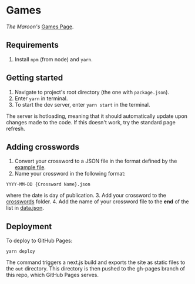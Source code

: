 # Games
*The Maroon's* [Games Page](https://games.chicagomaroon.com).

## Requirements
1. Install `npm` (from node) and `yarn`. 

## Getting started
1. Navigate to project's root directory (the one with `package.json`).
2. Enter `yarn` in terminal. 
3. To start the dev server, enter `yarn start` in the terminal. 

The server is hotloading, meaning that it should automatically update upon changes made to the code. If this doesn't work, try the standard page refresh.

## Adding crosswords
1. Convert your crossword to a JSON file in the format defined by the [example file](./examples/crosswords/2018-12-30&#32;Test&#32;1.json).
2. Name your crossword in the following format: 
```
YYYY-MM-DD {Crossword Name}.json
```
where the date is day of publication.
3. Add your crossword to the [crosswords](./crosswords) folder.
4. Add the name of your crossword file to the **end** of the list in [data.json](./data.json).

## Deployment
To deploy to GitHub Pages: 
```
yarn deploy
```

The command triggers a next.js build and exports the site as static files to the `out` directory. This directory is then pushed to the gh-pages branch of this repo, which GitHub Pages serves.